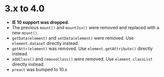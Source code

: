 3.x to 4.0
==========

*   **IE 10 support was dropped.** 
*   The previous `mount()` and `mountJsx()` were removed and replaced with a new `mount()`.
*   `getData(element)` and `setData(element)` were removed. Use `element.dataset` directly instead.
*   `getAttr(element)` was removed. Use `element.getAttribute()` directly instead.
*   `addClass()` and `removeClass()` were removed. Use `element.classList` directly instead.
*   `preact` was bumped to 10.x
